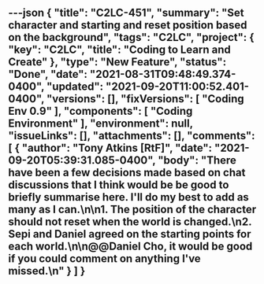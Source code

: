 ---json
{
  "title": "C2LC-451",
  "summary": "Set character and starting and reset position based on the background",
  "tags": "C2LC",
  "project": {
    "key": "C2LC",
    "title": "Coding to Learn and Create"
  },
  "type": "New Feature",
  "status": "Done",
  "date": "2021-08-31T09:48:49.374-0400",
  "updated": "2021-09-20T11:00:52.401-0400",
  "versions": [],
  "fixVersions": [
    "Coding Env 0.9"
  ],
  "components": [
    "Coding Environment"
  ],
  "environment": null,
  "issueLinks": [],
  "attachments": [],
  "comments": [
    {
      "author": "Tony Atkins [RtF]",
      "date": "2021-09-20T05:39:31.085-0400",
      "body": "There have been a few decisions made based on chat discussions that I think would be be good to briefly summarise here.  I'll do my best to add as many as I can.\n\n1. The position of the character should not reset when the world is changed.\n2. Sepi and Daniel agreed on the starting points for each world.\n\n@@Daniel Cho, it would be good if you could comment on anything I've missed.\n"
    }
  ]
}
---

        